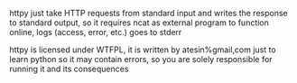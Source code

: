 httpy just take HTTP requests from standard input and writes the response to
standard output, so it requires ncat as external program to function online,
logs (access, error, etc.) goes to stderr

httpy is licensed under WTFPL, it is written by atesin%gmail,com just to learn
python so it may contain errors, so you are solely responsible for running it
and its consequences
